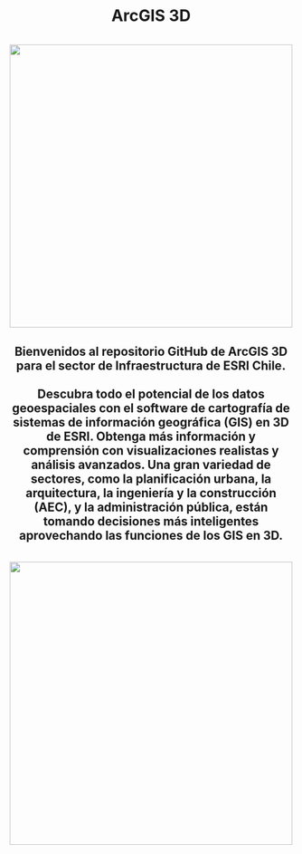 <div id="title" align="center">   <h1>ArcGIS 3D<br><br><img src="https://www.esri.com/content/dam/esrisites/en-us/arcgis/products/arcgis-3d-mapping/3d-gis-overview-5050.jpg" width="500"/></h1></div>

<div id="header" align="center">
  <h2>Bienvenidos al repositorio GitHub de ArcGIS 3D para el sector de Infraestructura de ESRI Chile.<br>
    <br>
    Descubra todo el potencial de los datos geoespaciales con el software de cartografía de sistemas de información geográfica (GIS) en 3D de ESRI. Obtenga más información y comprensión con visualizaciones realistas y análisis avanzados. Una gran variedad de sectores, como la planificación urbana, la arquitectura, la ingeniería y la construcción (AEC), y la administración pública, están tomando decisiones más inteligentes aprovechando las funciones de los GIS en 3D.</h2><br>
    <img src="https://www.esri.com/content/dam/esrisites/en-us/arcgis/products/arcgis-3d-mapping/3d-gis-overview-st-fg-edit.mp4" width="500"/><br>
</div>
